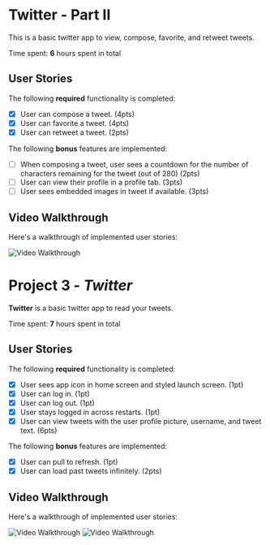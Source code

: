 # Twitter - Part II

This is a basic twitter app to view, compose, favorite, and retweet tweets.

Time spent: **6** hours spent in total

## User Stories

The following **required** functionality is completed:

- [x] User can compose a tweet. (4pts)
- [x] User can favorite a tweet. (4pts)
- [x] User can retweet a tweet. (2pts)

The following **bonus** features are implemented:

- [ ] When composing a tweet, user sees a countdown for the number of characters remaining for the tweet (out of 280) (2pts)
- [ ] User can view their profile in a profile tab. (3pts)
- [ ] User sees embedded images in tweet if available. (3pts)

## Video Walkthrough

Here's a walkthrough of implemented user stories:

<img src='http://g.recordit.co/2wGpYUGsON.gif' title='Video Walkthrough' width='' alt='Video Walkthrough' />

# Project 3 - *Twitter*

**Twitter** is a basic twitter app to read your tweets.

Time spent: **7** hours spent in total

## User Stories

The following **required** functionality is completed:

- [x] User sees app icon in home screen and styled launch screen. (1pt)
- [x] User can log in. (1pt)
- [x] User can log out. (1pt)
- [x] User stays logged in across restarts. (1pt)
- [x] User can view tweets with the user profile picture, username, and tweet text. (6pts)

The following **bonus** features are implemented:

- [x] User can pull to refresh. (1pt)
- [x] User can load past tweets infinitely. (2pts)

## Video Walkthrough

Here's a walkthrough of implemented user stories:

<img src='http://g.recordit.co/eCBlbVCDHQ.gif' title='Video Walkthrough' width='' alt='Video Walkthrough' />
<img src='http://g.recordit.co/DaKaTQ9GSs.gif' title='Video Walkthrough' width='' alt='Video Walkthrough' />

